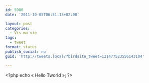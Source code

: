 ```yaml
---
id: 5980
date: '2011-10-05T06:51:13+02:00'

layout: post
categories:
  - Vis ma vie
tags:
  - tweet
format: status
publish_social: no
guid: 'http://tweets.local/?birdsite_tweet=121477523556143104'

---
```


&lt;?php echo « Hello Tworld »; ?&gt;